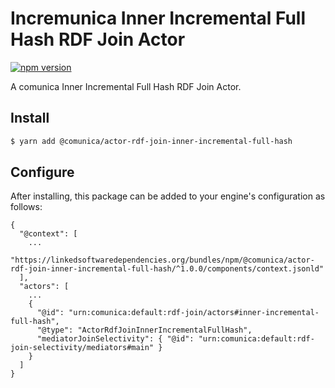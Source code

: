 # Incremunica Inner Incremental Full Hash RDF Join Actor

[![npm version](https://badge.fury.io/js/@incremunica%2Factor-rdf-join-inner-incremental-full-hash.svg)](https://badge.fury.io/js/@incremunica%2Factor-rdf-join-inner-incremental-full-hash)

A comunica Inner Incremental Full Hash RDF Join Actor.

## Install

```bash
$ yarn add @comunica/actor-rdf-join-inner-incremental-full-hash
```

## Configure

After installing, this package can be added to your engine's configuration as follows:
```text
{
  "@context": [
    ...
    "https://linkedsoftwaredependencies.org/bundles/npm/@comunica/actor-rdf-join-inner-incremental-full-hash/^1.0.0/components/context.jsonld"
  ],
  "actors": [
    ...
    {
      "@id": "urn:comunica:default:rdf-join/actors#inner-incremental-full-hash",
      "@type": "ActorRdfJoinInnerIncrementalFullHash",
      "mediatorJoinSelectivity": { "@id": "urn:comunica:default:rdf-join-selectivity/mediators#main" }
    }
  ]
}
```
